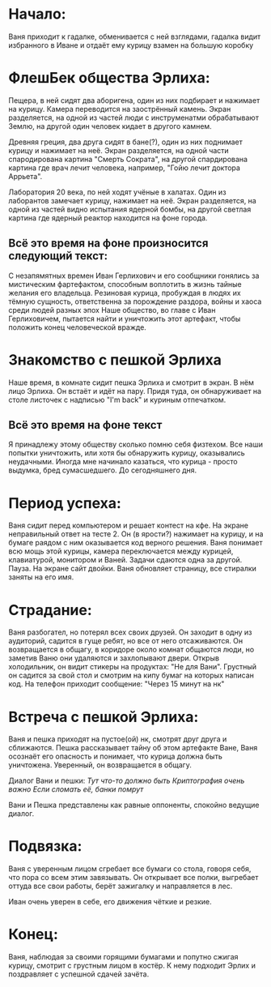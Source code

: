 # Начало: 

Ваня приходит к гадалке, обменивается с ней взглядами, гадалка
видит избранного в Иване и отдаёт ему курицу взамен на большую коробку

# ФлешБек общества Эрлиха:

Пещера, в ней сидят два аборигена, один из них подбирает и нажимает на 
курицу. Камера переводится на заострённый камень. Экран разделяется, 
на одной из частей люди с инструменатми обрабатывают Землю, на другой 
один человек кидает в другого камнем.

Древняя греция, два друга сидят в бане(?), один из них поднимает курицу
и нажимает на неё. Экран разделяется, на одной части спародирована картина
"Смерть Сократа", на другой спардирована картина где врач лечит человека,
например, "Гойю лечит доктора Аррьета".

Лаборатория 20 века, по ней ходят учёные в халатах. Один из лаборантов
замечает курицу, нажимает на неё. Экран разделяется, на одной из частей
видно испытания ядерной бомбы, на другой светлая картина где ядерный 
реактор находится на фоне города.

## Всё это время на фоне произносится следующий текст:

С незапямятных времен Иван Герлихович и его сообщники гонялись за 
мистическим фартефактом, способным воплотить в жизнь тайные желания 
его владельца. Резиновая курица, пробуждая в людях их тёмную сущность,
ответственна за порождение раздора, войны и хаоса среди людей разных эпох
Наше общество, во главе с Иван Герлиховичем, пытается найти и уничтожить
этот артефакт, чтобы положить конец человеческой вражде. 


# Знакомство с пешкой Эрлиха

Наше время, в комнате сидит пешка Эрлиха и смотрит в экран. В нём лицо 
Эрлиха. Он встаёт и идёт на пару. Придя туда, он обнаруживает на столе
листочек с надписью "I'm back" и куриным отпечатком. 

## Всё это время на фоне текст

Я принадлежу этому обществу сколько помню себя физтехом. Все наши попытки уничтожить, 
или хотя бы обнаружить курицу, оказывались неудачными. Иногда мне начинало 
казаться, что курица - просто выдумка, бред сумасшедшего. До сегодняшнего дня.


# Период успеха:

Ваня сидит перед компьютером и решает контест на кфе. На экране неправильный ответ
на тесте 2. Он (в ярости?) нажимает на курицу, и на бумаге раядом с ним оказывается
код верного решения. Ваня понимает всю мощь этой курицы, камера переключается между
курицей, клавиатурой, монитором и Ваней. Задачи сдаются одна за другой. Пауза. 
На экране сайт двойки. Ваня обновляет страницу, все стиралки заняты на его имя.

# Страдание:

Ваня разбогател, но потерял всех своих друзей. Он заходит в одну из аудиторий, садится
в гуще ребят, но все от него отсаживаются. Он возвращается в общагу, в коридоре
около комнат общаются люди, но заметив Ваню они удаляются и захлопывают двери.
Открыв холодильник, он видит стикеры на продуктах: "Не для Вани". Грустный он 
садится за свой стол и смотрим на кипу бумаг на которых написан код. На телефон
приходит сообщение: "Через 15 минут на нк"

# Встреча с пешкой Эрлиха:

Ваня и пешка приходят на пустое(ой) нк, смотрят друг друга и сближаются. Пешка
рассказывает тайну об этом артефакте Ване, Ваня осознаёт его опасность и 
понимает, что курица должна быть уничтожена. Уверенный, он возвращается в общагу.

Диалог Вани и пешки:
*Тут что-то должно быть*
*Криптография очень важно*
*Если сломать её, банки помрут*

Вани и Пешка представлены как равные оппоненты, спокойно ведущие диалог.

# Подвязка:

Ваня с уверенным лицом сгребает все бумаги со стола, говоря себя, что пора
со всем этим завязывать. Он открывает все полки, выгребает оттуда все свои работы,
берёт зажигалку и направляется в лес. 

Иван очень уверен в себе, его движения чёткие и резкие. 

# Конец:

Ваня, наблюдая за своими горящими бумагами и попутно сжигая курицу, смотрит 
с грустным лицом в костёр. К нему подходит Эрлих и поздравляет с успешной сдачей зачёта.






